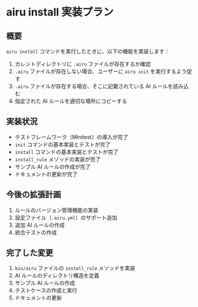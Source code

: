 # airu install 実装プラン

## 概要
`airu install` コマンドを実行したときに、以下の機能を実装します：

1. カレントディレクトリに `.airu` ファイルが存在するか確認
2. `.airu` ファイルが存在しない場合、ユーザーに `airu init` を実行するよう促す
3. `.airu` ファイルが存在する場合、そこに記載されている AI ルールを読み込む
4. 指定された AI ルールを適切な場所にコピーする

## 実装状況
- テストフレームワーク（Minitest）の導入が完了
- `init` コマンドの基本実装とテストが完了
- `install` コマンドの基本実装とテストが完了
- `install_rule` メソッドの実装が完了
- サンプル AI ルールの作成が完了
- ドキュメントの更新が完了

## 今後の拡張計画
1. ルールのバージョン管理機能の実装
2. 設定ファイル（`.airu.yml`）のサポート追加
3. 追加 AI ルールの作成
4. 統合テストの作成

## 完了した変更
1. `bin/airu` ファイルの `install_rule` メソッドを実装
2. AI ルールのディレクトリ構造を定義
3. サンプル AI ルールの作成
4. テストケースの作成と実行
5. ドキュメントの更新 
